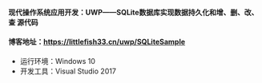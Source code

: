 #### 现代操作系统应用开发：UWP——SQLite数据库实现数据持久化和增、删、改、查 源代码

#### 博客地址：https://littlefish33.cn/uwp/SQLiteSample

- 运行环境：Windows 10
- 开发工具：Visual Studio 2017
